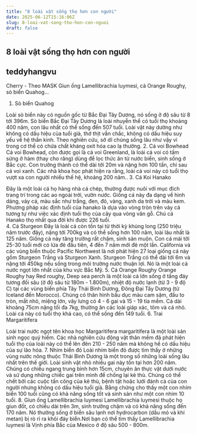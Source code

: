 ```yaml
---
title: "8 loài vật sống thọ hơn con người"
date: 2025-06-12T15:16:06Z
slug: 8-loai-vat-song-tho-hon-con-nguoi
draft: false
---
```


## 8 loài vật sống thọ hơn con người

## teddyhangvu

Cherry - Theo MASK
Giun ống Lamellibrachia luymesi, cá Orange Roughy, sò biển Quahog...
1. Sò biển Quahog

​Loài sò biển này có nguồn gốc từ Bắc Đại Tây Dương, nó sống ở độ sâu từ 8 tới 396m. Sò biển Bắc Đại Tây Dương là loài nhuyễn thể có tuổi thọ khoảng 400 năm, con lâu nhất có thể sống đến 507 tuổi. Loài vật này dường như không có dấu hiệu của tuổi già, thớ thịt vẫn chắc, không có dấu hiệu suy yếu về hệ thần kinh.
Theo nghiên cứu, sở dĩ chúng sống lâu như vậy vì trong cơ thể có chứa chất kháng oxit hóa cao lạ thường.
2. Cá voi Bowhead
Cá voi Bowhead, còn được gọi là cá voi Greenland, là loài cá voi có tấm sừng ở hàm (thay cho răng) dùng để lọc thức ăn từ nước biển, sinh sống ở Bắc cực. Con trưởng thành có thể dài tới 20m và nặng hơn 100 tấn, chỉ sau cá voi xanh. 
​Các nhà khoa học phát hiện ra rằng, loài cá voi này có tuổi thọ vượt xa con người nhiều thế hệ, khoảng 200 năm.. 
3. Cá Koi Hanako

Đây là một loài cá họ hàng nhà cá chép, thường được nuôi với mục đích trang trí trong các ao ngoài trời, vườn nước. 
Giống cá này đa dạng về hình dáng, vảy cá, màu sắc như trắng, đen, đỏ, vàng, xanh da trời và màu kem.
​Phương pháp xác định tuổi của hanako là dựa vào vòng tròn trên vảy cá tương tự như việc xác định tuổi thọ của cây qua vòng vân gỗ. Chú cá Hanako thọ nhất qua đời khi được 226 tuổi.  
4. Cá Sturgeon
Đây là loài cá còn tồn tại từ thời kỳ khủng long (250 triệu năm trước đây), nặng tới 700kg và có thể sống hơn 100 năm, loài lâu nhất là 125 năm. Giống cá này tăng trưởng rất chậm, sinh sản muộn. Con cá mái tới 25-30 tuổi mới có lứa đẻ đầu tiên, 4 đến 7 năm mới đẻ một lần. 
​California và các vùng biển thuộc Pacific Northwest là nơi phát hiện 27 loại giống cá này gồm Sturgeon Trắng và Sturgeon Xanh. Sturgeon Trắng có thể dài tới 6m và nặng tới 450kg nếu sống trong môi trường nước thuận lợi. Nó là một loài cá nước ngọt lớn nhất của khu vực Bắc Mỹ.
5. Cá Orange Roughy
Orange Roughy hay Red roughy, Deep sea perch là một loài cá lớn sống ở tầng đáy tương đối sâu (ở độ sâu từ 180m - 1.800m), nhiệt độ nước lạnh (từ 3 - 9 độ C) tại các vùng biển phía Tây Thái Bình Dương, Đông Đại Tây Dương (từ Iceland đến Morocco).
​Chúng có thân hình bầu dục màu cam sậm, đầu to tròn, mắt nhỏ, miệng lớn, vây lưng có 4 - 6 gai và 15 - 19 tia mềm. Cá dài khoảng 75cm nặng tối đa 7kg, thường ăn các loài giáp xác, tôm và cá nhỏ. Loài cá này có tuổi thọ khá cao, có thể sống đến 149 tuổi.
6. Trai Margaritifera

​Loài trai nước ngọt tên khoa học Margaritifera margaritifera là một loài sản sinh ngọc quý hiếm. Các nhà nghiên cứu động vật thân mềm đã phát hiện tuổi thọ của loài này có thể lên đên 210 - 250 năm mà không hề có dấu hiệu của sự lão hóa.
7. Nhím biển đỏ
Loài nhím biển đỏ được tìm thấy ở những vùng nước nông thuộc Thái Bình Dương là một trong số những loài sống lâu nhất trên thế giới. Loài sinh vật nhỏ nhiều gai này tồn tại hơn 200 năm. Chúng có chiều ngang trung bình hơn 15cm, chuyên ăn thực vật dưới nước và sử dụng những chiếc gai trên mình để chống lại kẻ thù. 
​Chúng có thể chết bởi các cuộc tấn công của kẻ thù, bệnh tật hoặc lưới đánh cá của con người nhưng không có dấu hiệu tuổi già. Bằng chứng cho thấy một con nhím biển 100 tuổi cũng có khả năng sống tốt và sinh sản như một con nhím 10 tuổi.
8. Giun ống Lamellibrachia luymesi
Lamellibrachia luymesi thuộc họ giun đốt, có chiều dài trên 3m, sinh trưởng chậm và có khả năng sống đến 170 năm. Nó thường sống ở biển sâu lạnh nơi hydrocarbon (dầu mỏ và khí metan) bị rò rỉ ra khỏi đáy biển. 
​Nơi bạn có thể tìm thấy Lamellibrachia luymesi là Vịnh phía Bắc của Mexico ở độ sâu 500 - 800m.